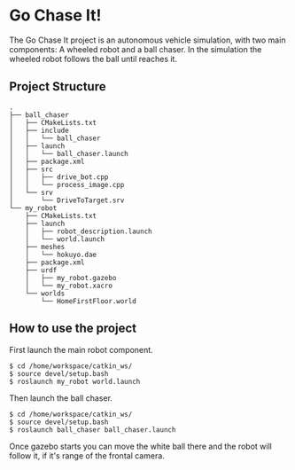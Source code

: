 
# Go Chase It!

The Go Chase It project is an autonomous vehicle simulation, with two main components: A wheeled robot and a ball chaser. In the simulation the wheeled robot follows the ball until reaches it.

## Project Structure

```
.
├── ball_chaser
│   ├── CMakeLists.txt
│   ├── include
│   │   └── ball_chaser
│   ├── launch
│   │   └── ball_chaser.launch
│   ├── package.xml
│   ├── src
│   │   ├── drive_bot.cpp
│   │   └── process_image.cpp
│   └── srv
│       └── DriveToTarget.srv
└── my_robot
    ├── CMakeLists.txt
    ├── launch
    │   ├── robot_description.launch
    │   └── world.launch
    ├── meshes
    │   └── hokuyo.dae
    ├── package.xml
    ├── urdf
    │   ├── my_robot.gazebo
    │   └── my_robot.xacro
    └── worlds
        └── HomeFirstFloor.world
```

## How to use the project

First launch the main robot component.

```
$ cd /home/workspace/catkin_ws/
$ source devel/setup.bash
$ roslaunch my_robot world.launch
```

Then launch the ball chaser.

```
$ cd /home/workspace/catkin_ws/
$ source devel/setup.bash
$ roslaunch ball_chaser ball_chaser.launch
```

Once gazebo starts you can move the white ball there and the robot will follow it, if it's range of the frontal camera.
